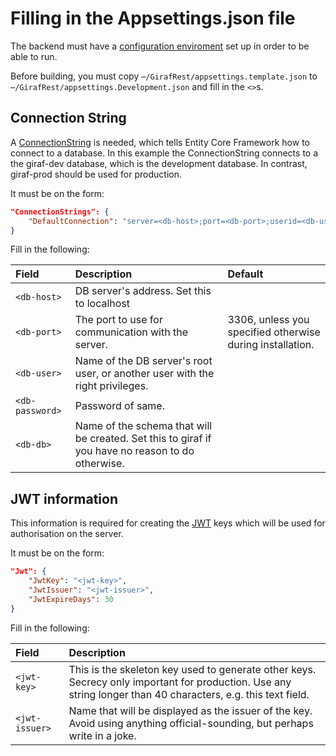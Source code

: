 # Filling in the Appsettings.json file

The backend must have a [configuration enviroment](https://docs.microsoft.com/da-dk/aspnet/core/fundamentals/configuration/index?view=aspnetcore-2.2)
set up in order to be able to run.

Before building, you must copy ```⋯/GirafRest/appsettings.template.json```
to ```⋯/GirafRest/appsettings.Development.json``` and fill in the ```<>```s.

## Connection String

A [ConnectionString](https://docs.microsoft.com/en-us/ef/core/miscellaneous/connection-strings)
is needed, which tells Entity Core Framework how to connect to a database.
In this example the ConnectionString connects to a the giraf-dev database, which
is the development database. In contrast, giraf-prod should be used for production.

It must be on the form:

```json
"ConnectionStrings": {
    "DefaultConnection": "server=<db-host>;port=<db-port>;userid=<db-user>;password=<db-password>;database=<db-db>;Allow User Variables=True"
}
```

Fill in the following:

| Field | Description | Default |
|:---|:---|:---|
| ```<db-host>``` | DB server's address. Set this to localhost | |
| ```<db-port>``` | The port to use for communication with the server. | 3306, unless you specified otherwise during installation. |
| ```<db-user>``` | Name of the DB server's root user, or another user with the right privileges. | |
| ```<db-password>``` | Password of same. | |
| ```<db-db>``` | Name of the schema that will be created. Set this to giraf if you have no reason to do otherwise.| |

## JWT information

This information is required for creating the [JWT](https://jwt.io/) keys which
will be used for authorisation on the server.

It must be on the form:

```json
"Jwt": {
    "JwtKey": "<jwt-key>",
    "JwtIssuer": "<jwt-issuer>",
    "JwtExpireDays": 30
}
```

Fill in the following:

| Field | Description |
| :-----|:------------|
|```<jwt-key>``` | This is the skeleton key used to generate other keys. Secrecy only important for production. Use any string longer than 40 characters, e.g. this text field.|
| ```<jwt-issuer>``` | Name that will be displayed as the issuer of the key. Avoid using anything official-sounding, but perhaps write in a joke.|

